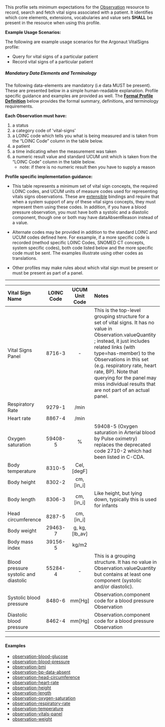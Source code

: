 This profile sets minimum expectations for the [Observation] resource to record, search and fetch vital signs associated with a patient. It identifies which core elements, extensions, vocabularies and value sets **SHALL** be present in the resource when using this profile.

**Example Usage Scenarios:**

The following are example usage scenarios for the Argonaut VitalSigns
profile:

-   Query for vital signs of a particular patient
-   Record vital signs of a particular patient

##### Mandatory Data Elements and Terminology


The following data-elements are mandatory (i.e data MUST be present). These are presented below in a simple human-readable explanation.  Profile specific guidance and examples are provided as well.  The [**Formal Profile Definition**](#profile) below provides the  formal summary, definitions, and  terminology requirements.  

**Each Observation must have:**

1.  a status
1.  a category code of 'vital-signs'
1.  a LOINC code which tells you what is being measured and is taken from the “LOINC Code” column in the table below.
1.  a patient
1.  a time indicating when the measurement was taken
1.  a numeric result value and standard UCUM unit which is taken from the “LOINC Code” column in the table below.
    -   note: if there is no numeric result then you have to supply a reason

**Profile specific implementation guidance:**

* This table represents a minimum set of vital sign concepts, the required LOINC codes, and UCUM units of measure codes used for representing vitals signs observations. These are [extensible] bindings and require that when a system support of any of these vital signs concepts, they must represent them using these codes. In addition, if you have a blood pressure observation, you must have both a systolic and a diastolic component, though one or both may have dataAbsentReason instead of a value.

* Alternate codes may be provided in addition to the standard LOINC and UCUM codes defined here.  For exsample, if a more specific code is recorded (method specific LOINC Codes, SNOMED CT concepts, system specific codes), both code listed below and the more specific code must be sent.  The examples illustrate using other codes as translations.

* Other profiles may make rules about which vital sign must be present or must be present as part of a panel.

---

<table class="grid">
<thead>
<tr>
<th style="text-align:left">Vital Sign Name</th>
<th style="text-align:center">LOINC Code</th>
<th style="text-align:center">UCUM Unit Code</th>
<th style="text-align:left">Notes</th>
</tr>
</thead>
<tbody>
<tr>
<td style="text-align:left">Vital Signs Panel</td>
<td style="text-align:center">8716-3</td>
<td style="text-align:center">-</td>
<td style="text-align:left">This is the top-level grouping structure for a set of vital signs.  It has no value in Observation.valueQuantity ; instead, it just includes related links (with type=has-member) to the Observations in this set (e.g. respiratory rate, heart rate, BP).  Note that querying for the panel may miss individual results that are not part of an actual panel.</td>
</tr>
<tr>
<td style="text-align:left">Respiratory Rate</td>
<td style="text-align:center">9279-1</td>
<td style="text-align:center">/min</td>
<td style="text-align:left"></td>
</tr>
<tr>
<td style="text-align:left">Heart rate</td>
<td style="text-align:center">8867-4</td>
<td style="text-align:center">/min</td>
<td style="text-align:left"></td>
</tr>
<tr>
<td style="text-align:left">Oxygen saturation</td>
<td style="text-align:center">59408-5</td>
<td style="text-align:center">%</td>
<td style="text-align:left">59408-5 (Oxygen saturation in Arterial blood by Pulse oximetry) replaces the deprecated code 2710-2 which had been listed in C-CDA.</td>
</tr>
<tr>
<td style="text-align:left">Body temperature</td>
<td style="text-align:center">8310-5</td>
<td style="text-align:center">Cel, [degF]</td>
<td style="text-align:left"></td>
</tr>
<tr>
<td style="text-align:left">Body height</td>
<td style="text-align:center">8302-2</td>
<td style="text-align:center">cm, [in_i]</td>
<td style="text-align:left"></td>
</tr>
<tr>
<td style="text-align:left">Body length</td>
<td style="text-align:center">8306-3</td>
<td style="text-align:center">cm, [in_i]</td>
<td style="text-align:left">Like height, but lying down, typically this is used for infants</td>
</tr>
<tr>
<td style="text-align:left">Head circumference</td>
<td style="text-align:center">8287-5</td>
<td style="text-align:center">cm, [in_i]</td>
<td style="text-align:left"></td>
</tr>
<tr>
<td style="text-align:left">Body weight</td>
<td style="text-align:center">29463-7</td>
<td style="text-align:center">g, kg,[lb_av]</td>
<td style="text-align:left"></td>
</tr>
<tr>
<td style="text-align:left">Body mass index</td>
<td style="text-align:center">39156-5</td>
<td style="text-align:center">kg/m2</td>
<td style="text-align:left"></td>
</tr>
<tr>
<td style="text-align:left">Blood pressure systolic and diastolic</td>
<td style="text-align:center">55284-4</td>
<td style="text-align:center">-</td>
<td style="text-align:left">This is a grouping structure. It has no value in Observation.valueQuantity but contains at least one component (systolic and/or diastolic).</td>
</tr>
<tr>
<td style="text-align:left">Systolic blood pressure</td>
<td style="text-align:center">8480-6</td>
<td style="text-align:center">mm[Hg]</td>
<td style="text-align:left">Observation.component code for a blood pressure Observation</td>
</tr>
<tr>
<td style="text-align:left">Diastolic blood pressure</td>
<td style="text-align:center">8462-4</td>
<td style="text-align:center">mm[Hg]</td>
<td style="text-align:left">Observation.component code for a blood pressure Observation</td>
</tr>
</tbody>
</table>


---

[Observation]: http://hl7.org/fhir/observation.html
[extensible]: http://hl7.org/fhir/terminologies.html#extensible


#### Examples

- [observation-blood-glucose](observation-blood-glucose.html)
- [observation-blood-pressure](observation-blood-pressure.html)
- [observation-bmi](observation-bmi.html)
- [observation-bp-data-absent](observation-bp-data-absent.html)
- [observation-head-circumference](observation-head-circumference.html)
- [observation-heart-rate](observation-heart-rate.html)
- [observation-height](observation-height.html)
- [observation-length](observation-length.html)
- [observation-oxygen-saturation](observation-oxygen-saturation.html)
- [observation-respiratory-rate](observation-respiratory-rate.html)
- [observation-temperature](observation-temperature.html)
- [observation-vitals-panel](observation-vitals-panel.html)
- [observation-weight](observation-weight.html)
